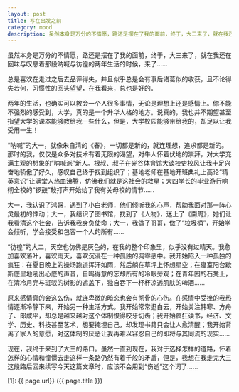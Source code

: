 ```yaml
---
layout: post
title: 写在出发之前 
category: mood
description: 虽然本身是万分的不情愿，路还是摆在了我的面前，终于，大三来了，就在我还在回味与叹息着那段呐喊与彷徨的两年生活的时候，来了……
---
```


虽然本身是万分的不情愿，路还是摆在了我的面前，终于，大三来了，就在我还在回味与叹息着那段呐喊与彷徨的两年生活的时候，来了……
 
总是喜欢在走过之后去品评得失，并且似乎总是会有事后诸葛似的收获，且不论得失若何，习惯性的回头望望，在我看来，总也是好的。
 
两年的生活，也确实可以教会一个人很多事情，无论是理想上还是感情上。你不能不强烈的感受到，大学，真的是一个升华人格的地方。说真的，我也并不期望甚至指望大学的课本能够教给我一些什么，但是，大学校园能够带给我的，却足以让我受用一生！
 
“呐喊”的大一，就像朱自清的《春》，一切都是新的，就连理想，追求都是新的。那时的我，仅仅是众多对技术有着无限的渴望，对牛人怀着伏地的崇拜，对大学充满主观的想象的“呐喊派”新人。根叔、叔子在光谷体育馆大谈校史校风让我十足兴奋地骄傲了好久，感叹自己终于找到组织了；基地老师在基地开班典礼上高论“精英意识”让满堂人热血沸腾，仿佛我们就是这社会的救星；大四学长的毕业游行响彻全校的“锣鼓”敲打声开始给了我有关母校的情节……
 
大一，我认识了鸿哥，遇到了小白老师，他们倾听我的心声，帮助我面对那一阵心灵最初的悸动；大一，我结识了图书馆，找到了《人物》，迷上了《南周》，她们让我看清这个社会，告诉我我身负使命；大一，我做了哥哥，做了“垃圾桶”，开始学会倾听，学会接受和包容一个人的所有……
 
“彷徨”的大二，天空也仿佛是灰色的，在我的整个印象里，似乎没有过晴天。我愈加喜欢落叶，喜欢雨天，喜欢沉浸在一种孤独的凋零感中。我开始陷入一种孤独的疯狂：在夏日晚上的操场跑道挥汗如雨，然后躺在草坪上怀想星空；在寝室阳台歇斯底里地吼出心底的声音，自鸣得意的忘却所有的冷眼旁观；在青年园的石凳上，在清冷月亮与斑驳的树影的遮盖下，独自吞下一杯杯凉透肌肤的啤酒……
 
原来感情真的会这么伤，就连卑微的暗恋也会有彻骨的心伤。在感情中受挫的我热情逐渐冷静下来，开始另一种生活方式。我开始常常逛白云，开始关注韩寒、方舟子、郎咸平，却总是越来越对这个体制恨得咬牙切齿；我开始疯狂读书，经济、文学、历史、科技甚至艺术，想要掩埋自己，却发现书籍只会让人愈清醒；我开始背离了家人的意愿，对这体制的厌恶让我再难以容忍自己的即将与其同流的现实……
 
现在，我终于来到了大三的路口。虽然一直到现在，我对于选择怎样的道路，怀着怎样的心情和憧憬去走这样一条路仍然有着千般的矛盾，但是，我想在我走完大三这段路后回来续写今天这篇文章时，应该不会用到“伤逝”这个词了……



[SilentVally]:    http://silentvally.github.io  "SilentVally"
[1]:    {{ page.url}}  ({{ page.title }})
